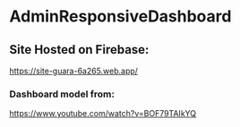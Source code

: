 # AdminResponsiveDashboard

## Site Hosted on Firebase:
https://site-guara-6a265.web.app/

### Dashboard model from:
https://www.youtube.com/watch?v=BOF79TAIkYQ
